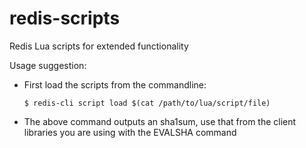 redis-scripts
=============

Redis Lua scripts for extended functionality

Usage suggestion:
* First load the scripts from the commandline:
  ``` 
  $ redis-cli script load $(cat /path/to/lua/script/file) 
  ```
* The above command outputs an sha1sum, use that from the client libraries you are using with the EVALSHA command